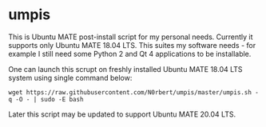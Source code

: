 # umpis

This is Ubuntu MATE post-install script for my personal needs. 
Currently it supports only Ubuntu MATE 18.04 LTS.
This suites my software needs - for example I still need some Python 2 and Qt 4
applications to be installable.

One can launch this scrupt on freshly installed Ubuntu MATE 18.04 LTS system 
using single command below:

```
wget https://raw.githubusercontent.com/N0rbert/umpis/master/umpis.sh -q -O - | sudo -E bash
```

Later this script may be updated to support Ubuntu MATE 20.04 LTS.

